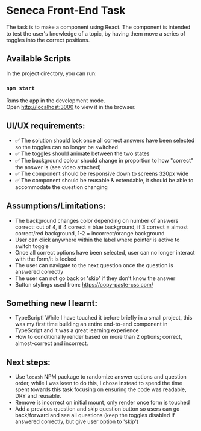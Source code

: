 # Seneca Front-End Task

The task is to make a component using React. The component is intended to test the user's knowledge of a topic, by having them move a series of toggles into the correct positions.

## Available Scripts

In the project directory, you can run:

### `npm start`

Runs the app in the development mode.\
Open [http://localhost:3000](http://localhost:3000) to view it in the browser.

## UI/UX requirements:

- ✅ The solution should lock once all correct answers have been selected so the toggles can no longer be switched
- ✅ The toggles should animate between the two states
- ✅ The background colour should change in proportion to how "correct" the answer is (see video attached)
- ✅ The component should be responsive down to screens 320px wide
- ✅ The component should be reusable & extendable, it should be able to accommodate the question changing

## Assumptions/Limitations:

- The background changes color depending on number of answers correct: out of 4, if 4 correct = blue background, if 3 correct = almost correct/red background, 1-2 = incorrect/orange background
- User can click anywhere within the label where pointer is active to switch toggle
- Once all correct options have been selected, user can no longer interact with the form/it is locked
- The user can navigate to the next question once the question is answered correctly
- The user can not go back or 'skip' if they don't know the answer
- Button stylings used from: https://copy-paste-css.com/

## Something new I learnt:

- TypeScript! While I have touched it before briefly in a small project, this was my first time building an entire end-to-end component in TypeScript and it was a great learning experience
- How to conditionally render based on more than 2 options; correct, almost-correct and incorrect.

## Next steps:

- Use `lodash` NPM package to randomize answer options and question order, while I was keen to do this, I chose instead to spend the time spent towards this task focusing on ensuring the code was readable, DRY and reusable.
- Remove is incorrect on initial mount, only render once form is touched
- Add a previous question and skip question button so users can go back/forward and see all questions (keep the toggles disabled if answered correctly, but give user option to 'skip')
